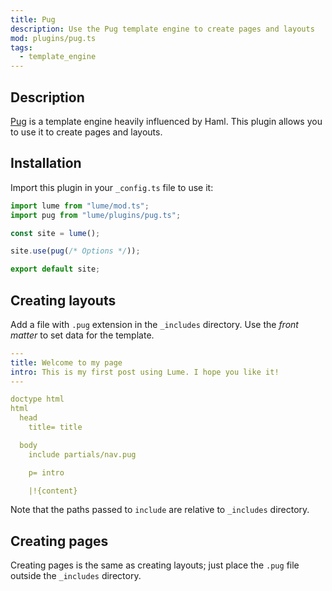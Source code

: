 ```yaml
---
title: Pug
description: Use the Pug template engine to create pages and layouts
mod: plugins/pug.ts
tags:
  - template_engine
---
```


## Description

[Pug](https://pugjs.org/) is a template engine heavily influenced by Haml. This
plugin allows you to use it to create pages and layouts.

## Installation

Import this plugin in your `_config.ts` file to use it:

```js
import lume from "lume/mod.ts";
import pug from "lume/plugins/pug.ts";

const site = lume();

site.use(pug(/* Options */));

export default site;
```

## Creating layouts

Add a file with `.pug` extension in the `_includes` directory. Use the _front
matter_ to set data for the template.

```yml
---
title: Welcome to my page
intro: This is my first post using Lume. I hope you like it!
---

doctype html
html
  head
    title= title

  body
    include partials/nav.pug

    p= intro

    |!{content}
```

Note that the paths passed to `include` are relative to `_includes` directory.

## Creating pages

Creating pages is the same as creating layouts; just place the `.pug` file
outside the `_includes` directory.
